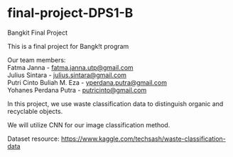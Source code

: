 # final-project-DPS1-B
Bangkit Final Project

This is a final project for Bangk!t program

Our team members: <br />
Fatma Janna - fatma.janna.utp@gmail.com <br />
Julius Sintara - julius.sintara@gmail.com <br />
Putri Cinto Buliah M. Eza - yperdana.putra@gmail.com <br />
Yohanes Perdana Putra - putricinto@gmail.com <br />

In this project, we use waste classification data to distinguish organic and recyclable objects.

We will utilize CNN for our image classification method.

Dataset resource: https://www.kaggle.com/techsash/waste-classification-data

